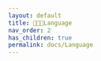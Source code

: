 ```yaml
---
layout: default
title: 👩🏻‍💻Language
nav_order: 2
has_children: true
permalink: docs/Language
---
```

